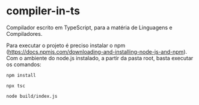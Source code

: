 # compiler-in-ts
Compilador escrito em TypeScript, para a matéria de Linguagens e Compiladores.

Para executar o projeto é preciso instalar o npm (https://docs.npmjs.com/downloading-and-installing-node-js-and-npm). Com o ambiente do node.js instalado, a partir da pasta root, basta executar os comandos:

`npm install`

`npx tsc`

`node build/index.js`

